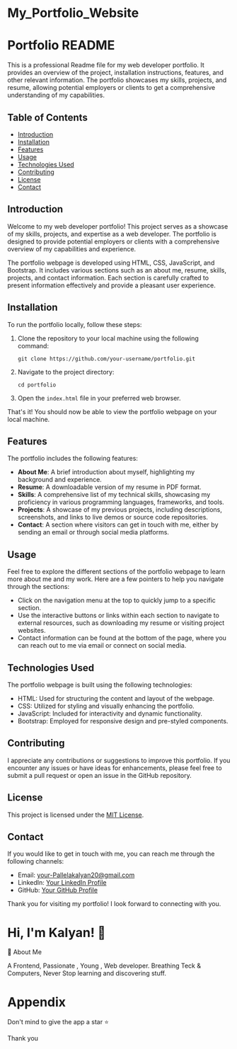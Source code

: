 # My_Portfolio_Website
# Portfolio README

This is a professional Readme file for my web developer portfolio. It provides an overview of the project, installation instructions, features, and other relevant information. The portfolio showcases my skills, projects, and resume, allowing potential employers or clients to get a comprehensive understanding of my capabilities.

## Table of Contents

- [Introduction](#introduction)
- [Installation](#installation)
- [Features](#features)
- [Usage](#usage)
- [Technologies Used](#technologies-used)
- [Contributing](#contributing)
- [License](#license)
- [Contact](#contact)

## Introduction

Welcome to my web developer portfolio! This project serves as a showcase of my skills, projects, and expertise as a web developer. The portfolio is designed to provide potential employers or clients with a comprehensive overview of my capabilities and experience.

The portfolio webpage is developed using HTML, CSS, JavaScript, and Bootstrap. It includes various sections such as an about me, resume, skills, projects, and contact information. Each section is carefully crafted to present information effectively and provide a pleasant user experience.

## Installation

To run the portfolio locally, follow these steps:

1. Clone the repository to your local machine using the following command:

   ```shell
   git clone https://github.com/your-username/portfolio.git
   ```

2. Navigate to the project directory:

   ```shell
   cd portfolio
   ```

3. Open the `index.html` file in your preferred web browser.

That's it! You should now be able to view the portfolio webpage on your local machine.

## Features

The portfolio includes the following features:

- **About Me**: A brief introduction about myself, highlighting my background and experience.
- **Resume**: A downloadable version of my resume in PDF format.
- **Skills**: A comprehensive list of my technical skills, showcasing my proficiency in various programming languages, frameworks, and tools.
- **Projects**: A showcase of my previous projects, including descriptions, screenshots, and links to live demos or source code repositories.
- **Contact**: A section where visitors can get in touch with me, either by sending an email or through social media platforms.

## Usage

Feel free to explore the different sections of the portfolio webpage to learn more about me and my work. Here are a few pointers to help you navigate through the sections:

- Click on the navigation menu at the top to quickly jump to a specific section.
- Use the interactive buttons or links within each section to navigate to external resources, such as downloading my resume or visiting project websites.
- Contact information can be found at the bottom of the page, where you can reach out to me via email or connect on social media.

## Technologies Used

The portfolio webpage is built using the following technologies:

- HTML: Used for structuring the content and layout of the webpage.
- CSS: Utilized for styling and visually enhancing the portfolio.
- JavaScript: Included for interactivity and dynamic functionality.
- Bootstrap: Employed for responsive design and pre-styled components.

## Contributing

I appreciate any contributions or suggestions to improve this portfolio. If you encounter any issues or have ideas for enhancements, please feel free to submit a pull request or open an issue in the GitHub repository.

## License

This project is licensed under the [MIT License](LICENSE).

## Contact

If you would like to get in touch with me, you can reach me through the following channels:

- Email: your-Pallelakalyan20@gmail.com
- LinkedIn: [Your LinkedIn Profile](https://www.linkedin.com/in/kalyan-pallela-739013234)
- GitHub: [Your GitHub Profile](https://github.com/PallelaKalyan)

Thank you for visiting my portfolio! I look forward to connecting with you.
# Hi, I'm Kalyan! 👋
🚀 About Me

A Frontend, Passionate , Young , Web developer. Breathing Teck & Computers, Never Stop learning and discovering stuff.

# Appendix
Don't mind to give the app a star ⭐ 

Thank you
